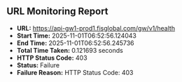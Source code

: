 ## URL Monitoring Report

- **URL:** https://api-gw1-prod1.fisglobal.com/gw/v1/health
- **Start Time:** 2025-11-01T06:52:56.124043
- **End Time:** 2025-11-01T06:52:56.245736
- **Total Time Taken:** 0.121693 seconds
- **HTTP Status Code:** 403
- **Status:** Failure
- **Failure Reason:** HTTP Status Code: 403
